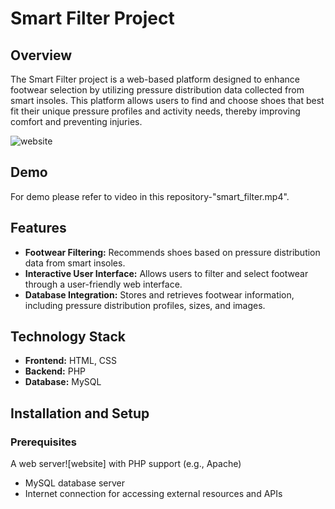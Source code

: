 # Smart Filter Project

## Overview

The Smart Filter project is a web-based platform designed to enhance footwear selection by utilizing pressure distribution data collected from smart insoles. This platform allows users to find and choose shoes that best fit their unique pressure profiles and activity needs, thereby improving comfort and preventing injuries.

![website](https://github.com/user-attachments/assets/358560ec-4fdd-47fd-8d4d-5cf60a85d87c)


## Demo
For demo please refer to video in this repository-"smart_filter.mp4".

## Features

- **Footwear Filtering:** Recommends shoes based on pressure distribution data from smart insoles.
- **Interactive User Interface:** Allows users to filter and select footwear through a user-friendly web interface.
- **Database Integration:** Stores and retrieves footwear information, including pressure distribution profiles, sizes, and images.

## Technology Stack

- **Frontend:** HTML, CSS
- **Backend:** PHP
- **Database:** MySQL

## Installation and Setup

### Prerequisites


A web server![website]
 with PHP support (e.g., Apache)
- MySQL database server
- Internet connection for accessing external resources and APIs



